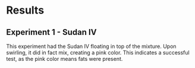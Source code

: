 # Results
## Experiment 1 - Sudan IV
This experiment had the Sudan IV floating in top of the mixture. Upon swirling, it did in fact mix, creating a pink color. This indicates a successful test, as the pink color means fats were present.
